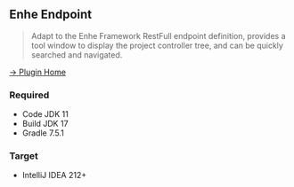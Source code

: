## Enhe Endpoint

> Adapt to the Enhe Framework RestFull endpoint definition, provides a tool window to display the project controller tree, and can be quickly searched and navigated.

[-> Plugin Home](https://plugins.jetbrains.com/plugin/20660-enhe-endpoint)

### Required
- Code JDK 11
- Build JDK 17
- Gradle 7.5.1

### Target
- IntelliJ IDEA 212+